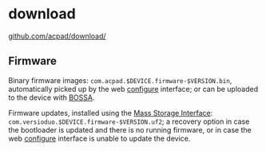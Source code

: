 # download

[github.com/acpad/download/](https://github.com/acpad/download/)

## Firmware
Binary firmware images: `com.acpad.$DEVICE.firmware-$VERSION.bin`, automatically picked up by the
web [configure](https://github.com/acpad/configure) interface; or can be uploaded to the device
with [BOSSA](https://github.com/shumatech/BOSSA).

Firmware updates, installed using the [Mass Storage Interface](https://github.com/microsoft/uf2):
`com.versioduo.$DEVICE.firmware-$VERSION.uf2`; a recovery option in case the
bootloader is updated and there is no running firmware, or in case the web [configure](https://github.com/acpad/configure)
interface is unable to update the device.

